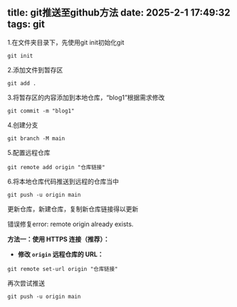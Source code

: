 title: git推送至github方法
date: 2025-2-1 17:49:32
tags: git
---------

1.在文件夹目录下，先使用git init初始化git

```
git init
```

2.添加文件到暂存区

```
git add .
```

3.将暂存区的内容添加到本地仓库，“blog1”根据需求修改

```
git commit -m "blog1"
```

4.创建分支

```
git branch -M main
```

5.配置远程仓库

```
git remote add origin "仓库链接"
```

6.将本地仓库代码推送到远程的仓库当中

```
git push -u origin main
```

更新仓库，新建仓库，复制新仓库链接得以更新

错误修复error: remote origin already exists.

**方法一：使用 HTTPS 连接（推荐）：**

* **修改 `origin` 远程仓库的 URL：**

```
git remote set-url origin "仓库链接"
```

再次尝试推送

```
git push -u origin main
```
